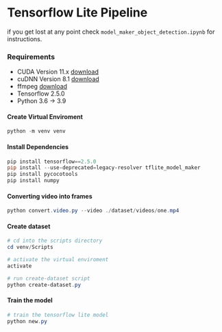 # Tensorflow Lite Pipeline

if you get lost at any point check `model_maker_object_detection.ipynb` for instructions.

### Requirements

- CUDA Version 11.x [download](https://developer.nvidia.com/rdp/cudnn-download)
- cuDNN Version 8.1 [download](https://developer.nvidia.com/rdp/cudnn-archive)
- ffmpeg [download](https://community.chocolatey.org/packages/ffmpeg)
- Tensorflow 2.5.0
- Python 3.6 -> 3.9

#### Create Virtual Enviroment

```powershell
python -m venv venv
```

#### Install Dependencies

```powershell
pip install tensorflow==2.5.0
pip install --use-deprecated=legacy-resolver tflite_model_maker
pip install pycocotools
pip install numpy
```

#### Converting video into frames

```powershell
python convert.video.py --video ./dataset/videos/one.mp4
```

#### Create dataset

```powershell
# cd into the scripts directory
cd venv/Scripts

# activate the virtual enviroment
activate

# run create-dataset script
python create-dataset.py
```

#### Train the model

```powershell
# train the tensorflow lite model
python new.py
```
